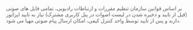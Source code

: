 <p><span style="color:rgb(90,90,90);">بر اساس قوانین سازمان تنظیم مقررات و ارتباطات رادیویی، تمامی فایل های صوتی (قبل از تایید و ذخیره شدن در لیست اصوات در پنل کاربری مشترک) نیاز به تایید اپراتور دارند و پس از تاييد توسط واحد كنترل كيفى، امكان ارسال پيام صوتى مهيا مى شود.</span></p>